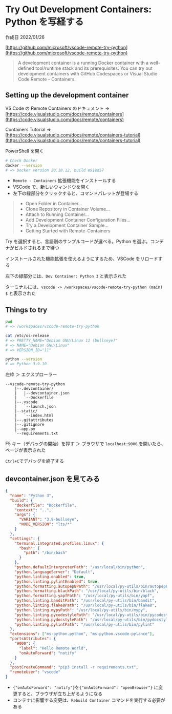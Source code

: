# Try Out Development Containers: Python を写経する

作成日 2022/01/26

[https://github.com/microsoft/vscode-remote-try-python](https://github.com/microsoft/vscode-remote-try-python)

> A development container is a running Docker container with a well-defined tool/runtime stack and its prerequisites. You can try out development containers with GitHub Codespaces or Visual Studio Code Remote - Containers.

## Setting up the development container

VS Code の Remote Containers のドキュメント => [https://code.visualstudio.com/docs/remote/containers](https://code.visualstudio.com/docs/remote/containers)

Containers Tutorial => [https://code.visualstudio.com/docs/remote/containers-tutorial](https://code.visualstudio.com/docs/remote/containers-tutorial)

PowerShell を開く

```bash
# Check Docker
docker --version
# => Docker version 20.10.12, build e91ed57
```

- `Remote - Containers` 拡張機能をインストールする
- VSCode で、新しいウィンドウを開く
- 左下の緑部分をクリックすると、コマンドパレットが登場する

> - Open Folder in Container...
> - Clone Repository in Container Volume...
> - Attach to Running Container...
> - Add Development Container Configuration Files...
> - Try a Development Container Sample...
> - Getting Started with Remote-Containers

Try を選択すると、言語別のサンプルコードが選べる。Python を選ぶ。コンテナがビルドされるまで待つ

インストールされた機能拡張を使えるようにするため、VSCode をリロードする

左下の緑部分には、`Dev Container: Python 3` と表示された

ターミナルには、`vscode -> /workspaces/vscode-remote-try-python (main) $` と表示された

## Things to try

```bash
pwd
# => /workspaces/vscode-remote-try-python

cat /etc/os-release
# => PRETTY_NAME="Debian GNU/Linux 11 (bullseye)"
# => NAME="Debian GNU/Linux"
# => VERSION_ID="11"

python --version
# => Python 3.9.10
```

左枠 ＞ エクスプローラー

```text
--vscode-remote-try-python
    |--.devcontainer/
    |   |--devcontainer.json
    |   `--Dockerfile
    |--.vscode
    |   `--launch.json
    |--static/
    |   `--index.html
    |--.gitattributes
    |--.gitignore
    |--app.py
    `--requirements.txt
```

F5 キー（デバッグの開始）を押す ＞ ブラウザで `localhost:9000` を開いたら、ページが表示された

`Ctrl+C`でデバッグを終了する

## devcontainer.json を見てみる

```json
{
  "name": "Python 3",
  "build": {
    "dockerfile": "Dockerfile",
    "context": "..",
    "args": {
      "VARIANT": "3.9-bullseye",
      "NODE_VERSION": "lts/*"
    }
  },
  "settings": {
    "terminal.integrated.profiles.linux": {
      "bash": {
        "path": "/bin/bash"
      }
    },
    "python.defaultInterpreterPath": "/usr/local/bin/python",
    "python.languageServer": "Default",
    "python.linting.enabled": true,
    "python.linting.pylintEnabled": true,
    "python.formatting.autopep8Path": "/usr/local/py-utils/bin/autopep8",
    "python.formatting.blackPath": "/usr/local/py-utils/bin/black",
    "python.formatting.yapfPath": "/usr/local/py-utils/bin/yapf",
    "python.linting.banditPath": "/usr/local/py-utils/bin/bandit",
    "python.linting.flake8Path": "/usr/local/py-utils/bin/flake8",
    "python.linting.mypyPath": "/usr/local/py-utils/bin/mypy",
    "python.linting.pycodestylePath": "/usr/local/py-utils/bin/pycodestyle",
    "python.linting.pydocstylePath": "/usr/local/py-utils/bin/pydocstyle",
    "python.linting.pylintPath": "/usr/local/py-utils/bin/pylint"
  },
  "extensions": ["ms-python.python", "ms-python.vscode-pylance"],
  "portsAttributes": {
    "9000": {
      "label": "Hello Remote World",
      "onAutoForward": "notify"
    }
  },
  "postCreateCommand": "pip3 install -r requirements.txt",
  "remoteUser": "vscode"
}
```

- `{"onAutoForward": "notify"}`を`{"onAutoForward": "openBrowser"}` に変更すると、ブラウザが立ち上がるようになる
- コンテナに影響する変更は、`Rebuild Container` コマンドを実行する必要がある
